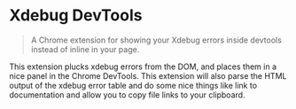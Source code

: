 # Xdebug DevTools

> A Chrome extension for showing your Xdebug errors inside devtools instead of inline in your page.

This extension plucks xdebug errors from the DOM, and places them in a nice panel in the Chrome DevTools. This extension will also parse the HTML output of the xdebug error table and do some nice things like link to documentation and allow you to copy file links to your clipboard.

